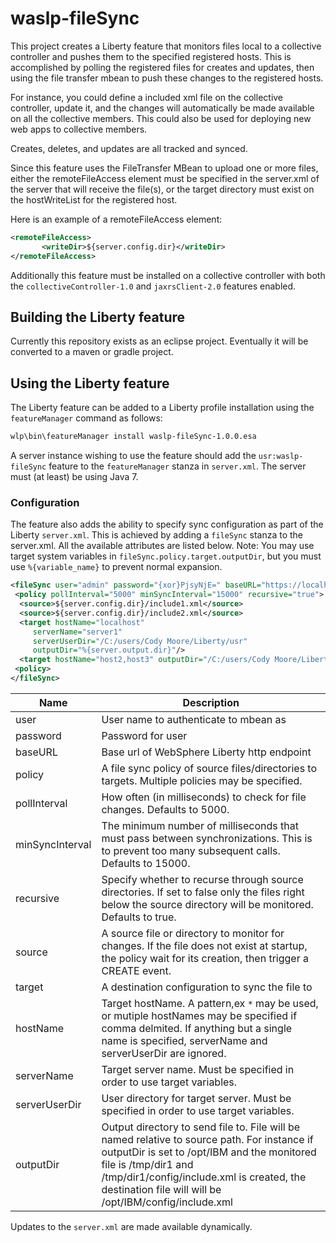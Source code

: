 # waslp-fileSync

This project creates a Liberty feature that monitors files local to a collective controller and pushes them to the specified registered hosts.
This is accomplished by polling the registered files for creates and updates, then using the file transfer mbean to push these changes to the registered hosts.

For instance, you could define a included xml file on the collective controller, update it, and the changes will automatically be made available on all the collective members.
This could also be used for deploying new web apps to collective members.

Creates, deletes, and updates are all tracked and synced.

Since this feature uses the FileTransfer MBean to upload one or more files, either the remoteFileAccess element must be specified in the server.xml of the server that will receive the file(s), or the target directory must exist on the hostWriteList for the registered host.

Here is an example of a remoteFileAccess element:

```xml
<remoteFileAccess> 
       <writeDir>${server.config.dir}</writeDir> 
</remoteFileAccess> 
```

Additionally this feature must be installed on a collective controller with both the `collectiveController-1.0` and `jaxrsClient-2.0` features enabled. 

## Building the Liberty feature
Currently this repository exists as an eclipse project.  Eventually it will be converted to a maven or gradle project.

## Using the Liberty feature

The Liberty feature can be added to a Liberty profile installation using the `featureManager` command as follows:

```bash
wlp\bin\featureManager install waslp-fileSync-1.0.0.esa
```

A server instance wishing to use the feature should add the `usr:waslp-fileSync` feature to the `featureManager` stanza in `server.xml`. 
The server must (at least) be using Java 7.


### Configuration

The feature also adds the ability to specify sync configuration as part of the Liberty `server.xml`. 
This is achieved by adding a `fileSync` stanza to the server.xml.
All the available attributes are listed below.
Note: You may use target system variables in `fileSync.policy.target.outputDir`, but you must use `%{variable_name}` to prevent normal expansion.


```xml
<fileSync user="admin" password="{xor}PjsyNjE=" baseURL="https://localhost:9443">
 <policy pollInterval="5000" minSyncInterval="15000" recursive="true">
  <source>${server.config.dir}/include1.xml</source>
  <source>${server.config.dir}/include2.xml</source>
  <target hostName="localhost" 
     serverName="server1" 
     serverUserDir="/C:/users/Cody Moore/Liberty/usr"
     outputDir="%{server.output.dir}"/> 
  <target hostName="host2,host3" outputDir="/C:/users/Cody Moore/Liberty/usr"/> 
 <policy>
</fileSync>
```

Name     | Description
---------|------------
user     | User name to authenticate to mbean as
password | Password for user
baseURL  | Base url of WebSphere Liberty http endpoint
policy   | A file sync policy of source files/directories to targets.  Multiple policies may be specified.
pollInterval | How often (in milliseconds) to check for file changes.  Defaults to 5000.
minSyncInterval | The minimum number of milliseconds that must pass between synchronizations.  This is to prevent too many subsequent calls. Defaults to 15000.
recursive | Specify whether to recurse through source directories.  If set to false only the files right below the source directory will be monitored. Defaults to true.
source | A source file or directory to monitor for changes.  If the file does not exist at startup, the policy wait for its creation, then trigger a CREATE event.
target | A destination configuration to sync the file to
hostName | Target hostName. A pattern,ex `*` may be used, or mutiple hostNames may be specified if comma delmited.  If anything but a single name is specified, serverName and serverUserDir are ignored.
serverName | Target server name.  Must be specified in order to use target variables.
serverUserDir | User directory for target server.  Must be specified in order to use target variables.
outputDir | Output directory to send file to.  File will be named relative to source path.  For instance if outputDir is set to /opt/IBM and the monitored file is /tmp/dir1 and /tmp/dir1/config/include.xml is created, the destination file will will be /opt/IBM/config/include.xml 

Updates to the `server.xml` are made available dynamically.
